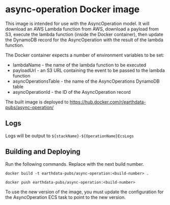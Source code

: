 # async-operation Docker image

This image is intended for use with the AsyncOperation model. It will download
an AWS Lambda function from AWS, download a payload from S3, execute the lambda
function (inside the Docker container), then update the DynamoDB record for the
AsyncOperation with the result of the lambda function.

The Docker container expects a number of environment variables to be set:

* lambdaName - the name of the lambda function to be executed
* payloadUrl - an S3 URL containing the event to be passed to the lambda
  function
* asyncOperationsTable - the name of the AsyncOperations DynamoDB table
* asyncOperationId - the ID of the AsyncOperation record

The built image is deployed to
https://hub.docker.com/r/earthdata-pubs/async-operation/

## Logs
Logs will be output to `${stackName}-${OperationName}EcsLogs`

## Building and Deploying

Run the following commands. Replace <build-number> with the next build number.

`docker build -t earthdata-pubs/async-operation:<build-number> .`

`docker push earthdata-pubs/async-operation:<build-number>`

To use the new version of the image, you must update the configuration for the AsyncOperation ECS task to point to the new version.